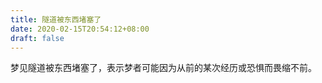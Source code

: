 ```yaml
---
title: 隧道被东西堵塞了
date: 2020-02-15T20:54:12+08:00
draft: false
---
```


梦见隧道被东西堵塞了，表示梦者可能因为从前的某次经历或恐惧而畏缩不前。